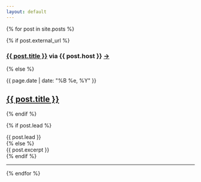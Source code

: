 ```yaml
---
layout: default
---
```


{% for post in site.posts %}

{% if post.external_url %}

<h3><a href="{{ post.url }}">{{ post.title }}</a> via {{ post.host }} <a href="{{ post.external_url }}">&#8594;</a></h3>

{% else %}

<div class="date">{{ page.date | date: "%B %e, %Y" }}</div>
<h2><a href="{{ post.url }}">{{ post.title }}</a></h2>

{% endif %}

{% if post.lead %}
<div class="entry">{{ post.lead }}</div>
{% else %}
<div class="entry">{{ post.excerpt }}</div>
{% endif %}


<hr />
{% endfor %}